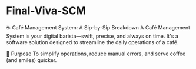﻿# Final-Viva-SCM
☕ Café Management System: A Sip-by-Sip Breakdown
A Café Management System is your digital barista—swift, precise, and always on time. It's a software solution designed to streamline the daily operations of a café.

🎯 Purpose
To simplify operations, reduce manual errors, and serve coffee (and smiles) quicker.
